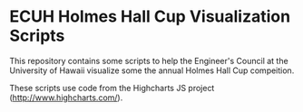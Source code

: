 ECUH Holmes Hall Cup Visualization Scripts
===========================================

This repository contains some scripts to help the Engineer's Council 
at the University of Hawaii visualize some the annual
Holmes Hall Cup compeition.

These scripts use code from the Highcharts JS project (http://www.highcharts.com/).
